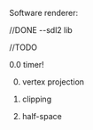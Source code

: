 Software renderer:

//DONE
--sdl2 lib

//TODO

0.0 timer!

0. vertex projection

1. clipping

2. half-space